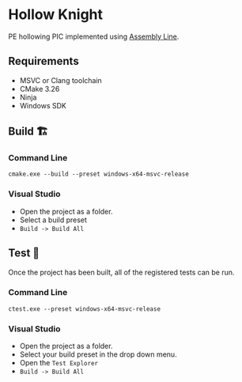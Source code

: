 # Hollow Knight
PE hollowing PIC implemented using [Assembly Line](https://github.com/robleh/assemblyline).

## Requirements
- MSVC or Clang toolchain
- CMake 3.26
- Ninja
- Windows SDK

## Build 🏗️
### Command Line
```console
cmake.exe --build --preset windows-x64-msvc-release
```

### Visual Studio
- Open the project as a folder.
- Select a build preset
- `Build -> Build All`

## Test 🧪
Once the project has been built, all of the registered tests can be run.

### Command Line
```console
ctest.exe --preset windows-x64-msvc-release
```

### Visual Studio
- Open the project as a folder.
- Select your build preset in the drop down menu.
- Open the `Test Explorer`
- `Build -> Build All`
